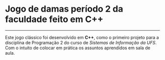 # Jogo de damas período 2 da faculdade feito em C++
 ***
Este jogo clássico foi desenvolvido em **C++**, como o primeiro projeto para a disciplina de Programação 2 do curso de _Sistemas de Informação da UFS_. Com o intuito de colocar em prática os assuntos aprendidos em sala de aula.
